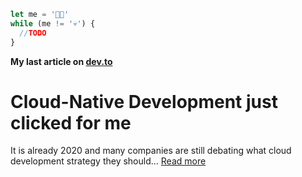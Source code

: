 ```javascript
let me = '👶🏻'
while (me != '💀') {
  //TODO
}
```
**My last article on [dev.to](https://dev.to/@peibolsang)**


# Cloud-Native Development just clicked for me

It is already 2020 and many companies are still debating what cloud development strategy they should...
[Read more](https://dev.to/peibolsang/cloud-native-development-just-clicked-for-me-73)
